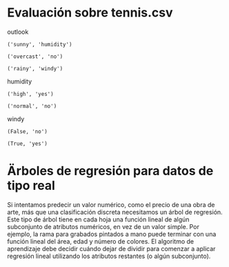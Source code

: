 # Evaluación sobre tennis.csv

outlook

    ('sunny', 'humidity')

    ('overcast', 'no')

    ('rainy', 'windy')

humidity

    ('high', 'yes')

    ('normal', 'no')

windy

    (False, 'no')

    (True, 'yes')

# Ärboles de regresión para datos de tipo real

Si intentamos predecir un valor numérico, como el precio de una obra de arte, más que una clasificación discreta necesitamos un árbol de regresión. Este tipo de árbol tiene en cada hoja una función lineal de algún subconjunto de atributos numéricos, en vez de un valor simple. Por ejemplo, la rama para grabados pintados a mano puede terminar con una función lineal del área, edad y número de colores. El algoritmo de aprendizaje debe decidir cuándo dejar de dividir para comenzar a aplicar regresión lineal utilizando los atributos restantes (o algún subconjunto).
